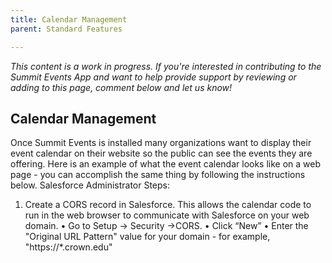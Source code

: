 ```yaml
---
title: Calendar Management
parent: Standard Features

---
```


*This content is a work in progress. If you're interested in contributing to the Summit Events App and want to help provide support by reviewing or adding to this page, comment below and let us know!*

## Calendar Management

Once Summit Events is installed many organizations want to display their event calendar on their website so the public can see the events they are offering. Here is an example of what the event calendar looks like on a web page - you can accomplish the same thing by following the instructions below.
Salesforce Administrator Steps:
1.	Create a CORS record in Salesforce. This allows the calendar code to run in the web browser to communicate with Salesforce on your web domain.
•	Go to Setup -> Security ->CORS.
•	Click “New”
•	Enter the "Original URL Pattern" value for your domain - for example, "https://*.crown.edu"


 





